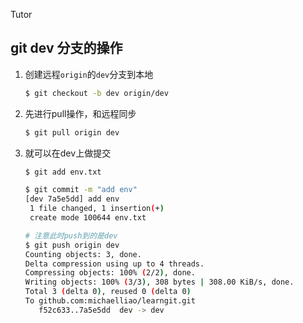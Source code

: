 Tutor



## git dev 分支的操作

1. 创建远程`origin`的`dev`分支到本地

   ```bash
   $ git checkout -b dev origin/dev
   ```

2. 先进行pull操作，和远程同步

   ```bash
   $ git pull origin dev
   ```

3. 就可以在dev上做提交

   ```bash
   $ git add env.txt
   
   $ git commit -m "add env"
   [dev 7a5e5dd] add env
    1 file changed, 1 insertion(+)
    create mode 100644 env.txt
   
   # 注意此时push到的是dev
   $ git push origin dev
   Counting objects: 3, done.
   Delta compression using up to 4 threads.
   Compressing objects: 100% (2/2), done.
   Writing objects: 100% (3/3), 308 bytes | 308.00 KiB/s, done.
   Total 3 (delta 0), reused 0 (delta 0)
   To github.com:michaelliao/learngit.git
      f52c633..7a5e5dd  dev -> dev
   ```

   
